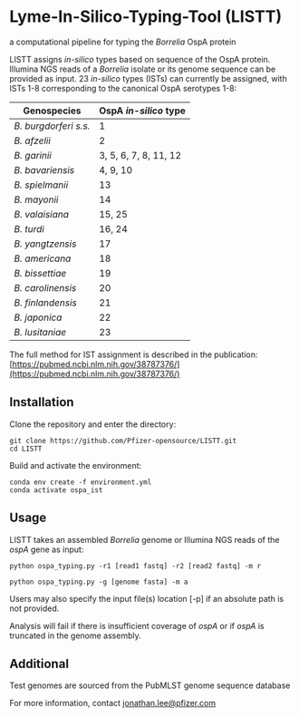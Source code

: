 # Lyme-In-Silico-Typing-Tool (LISTT)
a computational pipeline for typing the *Borrelia* OspA protein

LISTT assigns *in-silico* types based on sequence of the OspA protein. Illumina NGS reads of a *Borrelia* isolate or its genome sequence can be provided as input.
23 *in-silico* types (ISTs) can currently be assigned, with ISTs 1-8 corresponding to the canonical OspA serotypes 1-8: 

| Genospecies  | OspA *in-silico* type |
| ------------- | ------------- |
| *B. burgdorferi s.s.* | 1  |
| *B. afzelii* | 2  |
| *B. garinii* | 3, 5, 6, 7, 8, 11, 12 |
| *B. bavariensis* | 4, 9, 10 |
| *B. spielmanii* | 13|
| *B. mayonii* | 14 |
| *B. valaisiana* | 15, 25 |
| *B. turdi* | 16, 24 |
| *B. yangtzensis* | 17 |
| *B. americana* | 18 |
| *B. bissettiae* | 19 |
| *B. carolinensis* | 20 |
| *B. finlandensis* | 21 |
| *B. japonica* | 22 |
| *B. lusitaniae* | 23 |


The full method for IST assignment is described in the publication: [https://pubmed.ncbi.nlm.nih.gov/38787376/](https://pubmed.ncbi.nlm.nih.gov/38787376/)

## Installation
Clone the repository and enter the directory:

    git clone https://github.com/Pfizer-opensource/LISTT.git
    cd LISTT

Build and activate the environment:

    conda env create -f environment.yml
    conda activate ospa_ist

## Usage

LISTT takes an assembled _Borrelia_ genome or Illumina NGS reads of the _ospA_ gene as input:

    python ospa_typing.py -r1 [read1 fastq] -r2 [read2 fastq] -m r

    python ospa_typing.py -g [genome fasta] -m a

Users may also specify the input file(s) location [-p] if an absolute path is not provided.

Analysis will fail if there is insufficient coverage of _ospA_ or if _ospA_ is truncated in the genome assembly.



## Additional
Test genomes are sourced from the PubMLST genome sequence database

For more information, contact jonathan.lee@pfizer.com
